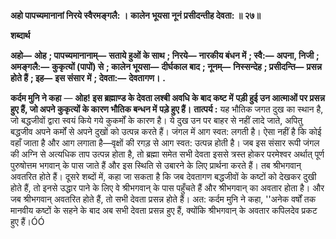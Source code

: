 **अहो पापच्यमानानां निरये स्वैरमङ्गलै: ।** **कालेन भूयसा नूनं प्रसीदन्तीह देवता: ॥ २७॥** 

**शब्दार्थ** 

**अहो—** **ओह** **; पापच्यमानानाम्—** **सताये हुओं के साथ** **; निरये—** **नारकीय बंधन में** **; स्वै:—** **अपना, निजी** **; अमङ्गलै:—** **कुकृत्यों (पापों) से** **; कालेन भूयसा—** **दीर्घकाल बाद** **; नूनम्—** **निस्सन्देह** **; प्रसीदन्ति—** **प्रसन्न होते हैं** **; इह—** **इस संसार** **में** **; देवता:—** **देवतागण।** **.** 

**कर्दम मुनि ने कहा** — **ओह! इस ब्रह्माण्ड के देवता लश्बी अवधि के बाद कष्ट में** **पड़ी हुई उन आत्माओं पर प्रसन्न हुए हैं, जो अपने कुकृत्यों के कारण भौतिक बन्धन में** **पड़े हुए हैं।** **तात्पर्य :** यह भौतिक जगत दुख का स्थान है, जो बद्धजीवों द्वारा स्वयं किये गये कुकर्मों के कारण है। ये दुख उन पर बाहर से नहीं लादे जाते, अपितु बद्धजीव अपने कर्मों से अपने दुखों को उत्पन्न करते हैं। जंगल में आग स्वत: लगती है। ऐसा नहीं है कि कोई वहाँ जाता है और आग लगाता है—वृक्षों की रगड़ से आग स्वत: उत्पन्न होती है। जब इस संसार रूपी जंगल की अग्नि से अत्यधिक ताप उत्पन्न होता है, तो ब्रह्मा समेत सभी देवता इससे त्रस्त होकर परमेश्वर अर्थात् पूर्ण पुरुषोत्तम भगवान् के पास जाते हैं और इस स्थिति से उबारने के लिए प्रार्थना करते हैं। तब श्रीभगवान् अवतरित होते हैं। दूसरे शब्दों में, कहा जा सकता है कि जब देवतागण बद्धजीवों के कष्टों को देखकर दुखी होते हैं, तो इनसे उद्धार पाने के लिए वे श्रीभगवान् के पास पहुँचते हैं और श्रीभगवान् का अवतार होता है। और जब श्रीभगवान् अवतरित होते हैं, तो सभी देवता प्रसन्न होते हैं। अत: कर्दम मुनि ने कहा, ''अनेक वर्षों तक मानवीय कष्टों के सहने के बाद अब सभी देवता प्रसन्न हुए हैं, क्योंकि श्रीभगवान् के अवतार कपिलदेव प्रकट हुए हैं।ÓÓ  